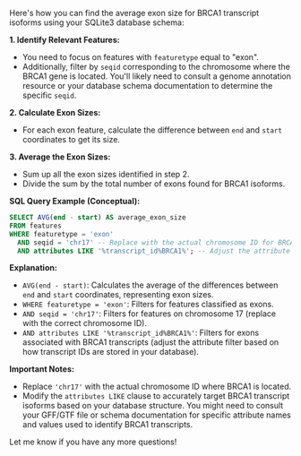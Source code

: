 Here's how you can find the average exon size for BRCA1 transcript isoforms using your SQLite3 database schema:

**1. Identify Relevant Features:**

*   You need to focus on features with `featuretype` equal to "exon". 
*   Additionally, filter by `seqid` corresponding to the chromosome where the BRCA1 gene is located. You'll likely need to consult a genome annotation resource or your database schema documentation to determine the specific `seqid`.

**2. Calculate Exon Sizes:**

*   For each exon feature, calculate the difference between `end` and `start` coordinates to get its size.

**3. Average the Exon Sizes:**

*   Sum up all the exon sizes identified in step 2.
*   Divide the sum by the total number of exons found for BRCA1 isoforms.

**SQL Query Example (Conceptual):**

```sql
SELECT AVG(end - start) AS average_exon_size
FROM features
WHERE featuretype = 'exon'
  AND seqid = 'chr17' -- Replace with the actual chromosome ID for BRCA1
  AND attributes LIKE '%transcript_id%BRCA1%'; -- Adjust the attribute filter as needed
```

**Explanation:**

*   `AVG(end - start)`: Calculates the average of the differences between `end` and `start` coordinates, representing exon sizes.
*   `WHERE featuretype = 'exon'`: Filters for features classified as exons.
*   `AND seqid = 'chr17'`:  Filters for features on chromosome 17 (replace with the correct chromosome ID).
*   `AND attributes LIKE '%transcript_id%BRCA1%'`: Filters for exons associated with BRCA1 transcripts (adjust the attribute filter based on how transcript IDs are stored in your database).

**Important Notes:**

*   Replace `'chr17'` with the actual chromosome ID where BRCA1 is located.
*   Modify the `attributes LIKE` clause to accurately target BRCA1 transcript isoforms based on your database structure. You might need to consult your GFF/GTF file or schema documentation for specific attribute names and values used to identify BRCA1 transcripts.



Let me know if you have any more questions!